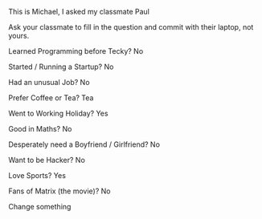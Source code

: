 This is Michael, I asked my classmate Paul

Ask your classmate to fill in the question and commit with their laptop, not yours.

Learned Programming before Tecky? No

Started / Running a Startup? No

Had an unusual Job? No

Prefer Coffee or Tea? Tea

Went to Working Holiday? Yes

Good in Maths? No

Desperately need a Boyfriend / Girlfriend? No

Want to be Hacker? No

Love Sports? Yes

Fans of Matrix (the movie)? No

Change something
